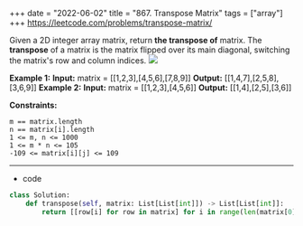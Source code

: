+++ 
date = "2022-06-02"
title = "867. Transpose Matrix"
tags = ["array"]
+++
https://leetcode.com/problems/transpose-matrix/

Given a 2D integer array matrix, return __the **transpose** of__ matrix.
The **transpose** of a matrix is the matrix flipped over its main diagonal, switching the matrix's row and column indices.
![](https://assets.leetcode.com/uploads/2021/02/10/hint_transpose.png)
 
**Example 1:**
**Input:** matrix = [[1,2,3],[4,5,6],[7,8,9]] **Output:** [[1,4,7],[2,5,8],[3,6,9]] 
**Example 2:**
**Input:** matrix = [[1,2,3],[4,5,6]] **Output:** [[1,4],[2,5],[3,6]] 
 
**Constraints:**
 	
	m == matrix.length 	
	n == matrix[i].length 	
	1 <= m, n <= 1000 	
	1 <= m * n <= 105 	
	-109 <= matrix[i][j] <= 109

---
- code
```py
class Solution:
    def transpose(self, matrix: List[List[int]]) -> List[List[int]]:
        return [[row[i] for row in matrix] for i in range(len(matrix[0]))]
```
